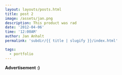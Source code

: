```yaml
---
layout: layouts/posts.html
title: post 2
image: /assets/jan.png
description: This product was rad
date: '2012-04-06'
time: '12:00AM'
author: Jan Anhalt
permalink: 'subdir/{{ title | slugify }}/index.html'

tags:
  - portfolio
---
```


**Advertisement :)**

